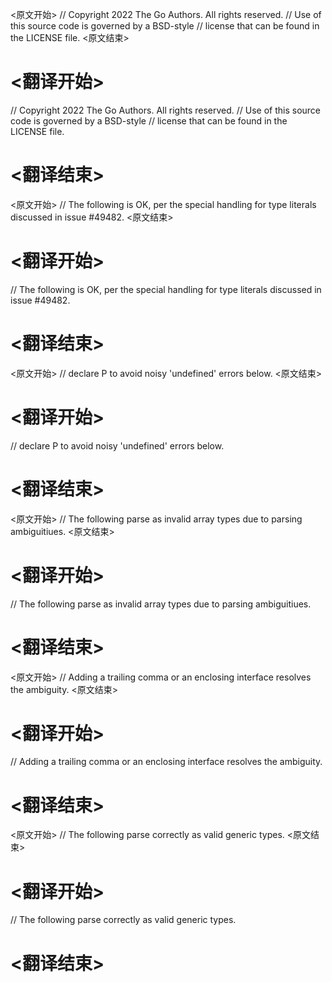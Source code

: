 
<原文开始>
// Copyright 2022 The Go Authors. All rights reserved.
// Use of this source code is governed by a BSD-style
// license that can be found in the LICENSE file.
<原文结束>

# <翻译开始>
// Copyright 2022 The Go Authors. All rights reserved.
// Use of this source code is governed by a BSD-style
// license that can be found in the LICENSE file.
# <翻译结束>


<原文开始>
// The following is OK, per the special handling for type literals discussed in issue #49482.
<原文结束>

# <翻译开始>
// The following is OK, per the special handling for type literals discussed in issue #49482.
# <翻译结束>


<原文开始>
// declare P to avoid noisy 'undefined' errors below.
<原文结束>

# <翻译开始>
// declare P to avoid noisy 'undefined' errors below.
# <翻译结束>


<原文开始>
// The following parse as invalid array types due to parsing ambiguitiues.
<原文结束>

# <翻译开始>
// The following parse as invalid array types due to parsing ambiguitiues.
# <翻译结束>


<原文开始>
// Adding a trailing comma or an enclosing interface resolves the ambiguity.
<原文结束>

# <翻译开始>
// Adding a trailing comma or an enclosing interface resolves the ambiguity.
# <翻译结束>


<原文开始>
// The following parse correctly as valid generic types.
<原文结束>

# <翻译开始>
// The following parse correctly as valid generic types.
# <翻译结束>

